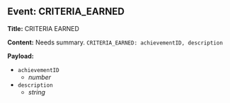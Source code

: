 ## Event: CRITERIA_EARNED

**Title:** CRITERIA EARNED

**Content:**
Needs summary.
`CRITERIA_EARNED: achievementID, description`

**Payload:**
- `achievementID`
  - *number*
- `description`
  - *string*